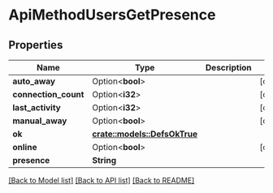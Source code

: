 # ApiMethodUsersGetPresence

## Properties

Name | Type | Description | Notes
------------ | ------------- | ------------- | -------------
**auto_away** | Option<**bool**> |  | [optional]
**connection_count** | Option<**i32**> |  | [optional]
**last_activity** | Option<**i32**> |  | [optional]
**manual_away** | Option<**bool**> |  | [optional]
**ok** | [**crate::models::DefsOkTrue**](defs_ok_true.md) |  | 
**online** | Option<**bool**> |  | [optional]
**presence** | **String** |  | 

[[Back to Model list]](../README.md#documentation-for-models) [[Back to API list]](../README.md#documentation-for-api-endpoints) [[Back to README]](../README.md)


